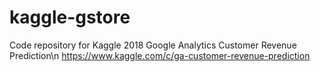 # kaggle-gstore
Code repository for Kaggle 2018 Google Analytics Customer Revenue Prediction\n
https://www.kaggle.com/c/ga-customer-revenue-prediction
